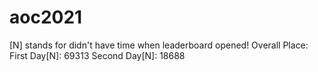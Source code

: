 # aoc2021
[N] stands for didn't have time when leaderboard opened! Overall Place:
First Day[N]: 69313
Second Day[N]: 18688


